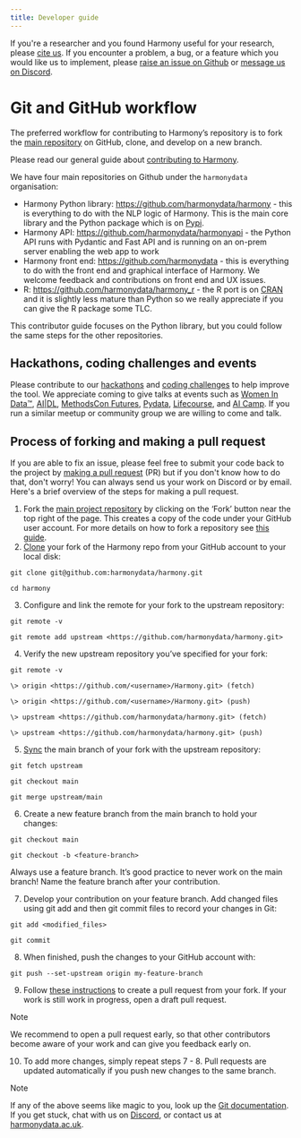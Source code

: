 ```yaml
---
title: Developer guide
---
```


If you're a researcher and you found Harmony useful for your research, please [cite us](/ai-in-mental-health/bmc-psychiatry-paper/). If you encounter a problem, a bug, or a feature which you would like us to implement, please [raise an issue on Github](https://github.com/harmonydata/harmony) or [message us on Discord](https://discord.gg/harmonydata).

# Git and GitHub workflow

The preferred workflow for contributing to Harmony’s repository is to fork the [main repository](https://github.com/harmonydata/harmony/) on GitHub, clone, and develop on a new branch.

Please read our general guide about [contributing to Harmony](/open-source-for-social-science/contributing-to-harmony-nlp-project/). 

We have four main repositories on Github under the `harmonydata` organisation:

* Harmony Python library: https://github.com/harmonydata/harmony - this is everything to do with the NLP logic of Harmony. This is the main core library and the Python package which is on [Pypi](https://pypi.org/project/harmonydata/).
* Harmony API: https://github.com/harmonydata/harmonyapi - the Python API runs with Pydantic and Fast API and is running on an on-prem server enabling the web app to work
* Harmony front end: https://github.com/harmonydata - this is everything to do with the front end and graphical interface of Harmony. We welcome feedback and contributions on front end and UX issues.
* R: https://github.com/harmonydata/harmony_r - the R port is on [CRAN](https://cran.r-project.org/web/packages/harmonydata/index.html) and it is slightly less mature than Python so we really appreciate if you can give the R package some TLC.

This contributor guide focuses on the Python library, but you could follow the same steps for the other repositories.

## Hackathons, coding challenges and events

Please contribute to our [hackathons](/open-source-for-social-science/hackathon/) and [coding challenges](/doxa/) to help improve the tool.  We appreciate coming to give talks at events such as [Women In Data™️](/open-source-for-social-science/women-in-data/), [AI|DL](/psychology-ai-tool/aidl-meetup/), [MethodsCon Futures](/ai-in-mental-health/harmony-at-methodscon-futures/), [Pydata](/open-source-for-social-science/pydata-meetup/), [Lifecourse](/ai-in-mental-health/harmony-at-lifecourse-seminar/), and [AI Camp](/psychology-ai-tool/aicamp-meetup/). If you run a similar meetup or community group we are willing to come and talk.

## Process of forking and making a pull request

If you are able to fix an issue, please feel free to submit your code back to the project by [making a pull request](https://github.blog/developer-skills/github-education/beginners-guide-to-github-merging-a-pull-request) (PR) but if you don't know how to do that, don't worry! You can always send us your work on Discord or by email. Here's a brief overview of the steps for making a pull request.

1. Fork the [main project repository](https://github.com/harmonydata/harmony) by clicking on the ‘Fork’ button near the top right of the page. This creates a copy of the code under your GitHub user account. For more details on how to fork a repository see [this guide](https://help.github.com/articles/fork-a-repo/).
2. [Clone](https://docs.github.com/en/github/creating-cloning-and-archiving-repositories/cloning-a-repository) your fork of the Harmony repo from your GitHub account to your local disk:

```
git clone git@github.com:harmonydata/harmony.git

cd harmony
```

3. Configure and link the remote for your fork to the upstream repository:

```
git remote -v

git remote add upstream <https://github.com/harmonydata/harmony.git>
```

4. Verify the new upstream repository you’ve specified for your fork:

```
git remote -v

\> origin <https://github.com/<username>/Harmony.git> (fetch)

\> origin <https://github.com/<username>/Harmony.git> (push)

\> upstream <https://github.com/harmonydata/harmony.git> (fetch)

\> upstream <https://github.com/harmonydata/harmony.git> (push)
```

5. [Sync](https://docs.github.com/en/github/collaborating-with-issues-and-pull-requests/syncing-a-fork) the main branch of your fork with the upstream repository:

```
git fetch upstream

git checkout main

git merge upstream/main
```

6. Create a new feature branch from the main branch to hold your changes:

```
git checkout main

git checkout -b <feature-branch>
```

Always use a feature branch. It’s good practice to never work on the main branch! Name the feature branch after your contribution.

7. Develop your contribution on your feature branch. Add changed files using git add and then git commit files to record your changes in Git:

```
git add <modified_files>

git commit
```

8. When finished, push the changes to your GitHub account with:

```
git push --set-upstream origin my-feature-branch
```

9. Follow [these instructions](https://help.github.com/articles/creating-a-pull-request-from-a-fork) to create a pull request from your fork. If your work is still work in progress, open a draft pull request.

Note

We recommend to open a pull request early, so that other contributors become aware of your work and can give you feedback early on.

10. To add more changes, simply repeat steps 7 - 8. Pull requests are updated automatically if you push new changes to the same branch.

Note

If any of the above seems like magic to you, look up the [Git documentation](https://gitscm.com/documentation). If you get stuck, chat with us on [Discord](https://discord.gg/harmonydata), or contact us at [harmonydata.ac.uk](https://harmonydata.ac.uk/contact).

